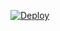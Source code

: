 [![Deploy](https://www.herokucdn.com/deploy/button.svg)](https://heroku.com/deploy?template=https://github.com/neilontechnologies/s3-link-heroku)
